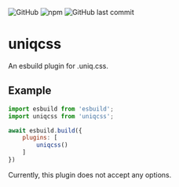 ![GitHub](https://img.shields.io/github/license/dym5-official/uniqcss?style=flat-square)
![npm](https://img.shields.io/npm/v/uniqcss?label=version&logo=npm&style=flat-square)
![GitHub last commit](https://img.shields.io/github/last-commit/dym5-official/uniqcss?style=flat-square)

# uniqcss

An esbuild plugin for .uniq.css.

## Example

```jsx
import esbuild from 'esbuild';
import uniqcss from 'uniqcss';

await esbuild.build({
    plugins: [
        uniqcss()
    ]
})
```

Currently, this plugin does not accept any options.